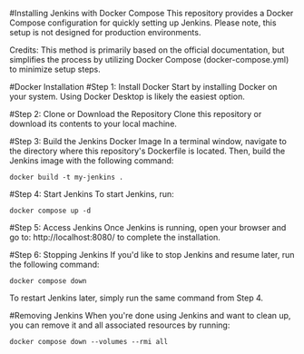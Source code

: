 #Installing Jenkins with Docker Compose
This repository provides a Docker Compose configuration for quickly setting up Jenkins. Please note, this setup is not designed for production environments.

Credits: This method is primarily based on the official documentation, but simplifies the process by utilizing Docker Compose (docker-compose.yml) to minimize setup steps.

#Docker Installation
#Step 1: Install Docker
Start by installing Docker on your system. Using Docker Desktop is likely the easiest option.

#Step 2: Clone or Download the Repository
Clone this repository or download its contents to your local machine.

#Step 3: Build the Jenkins Docker Image
In a terminal window, navigate to the directory where this repository's Dockerfile is located. Then, build the Jenkins image with the following command:

```
docker build -t my-jenkins .
```

#Step 4: Start Jenkins
To start Jenkins, run:
```
docker compose up -d
```

#Step 5: Access Jenkins
Once Jenkins is running, open your browser and go to: http://localhost:8080/ to complete the installation.

#Step 6: Stopping Jenkins
If you'd like to stop Jenkins and resume later, run the following command:
```
docker compose down
```
To restart Jenkins later, simply run the same command from Step 4.

#Removing Jenkins
When you're done using Jenkins and want to clean up, you can remove it and all associated resources by running:

```
docker compose down --volumes --rmi all
```
